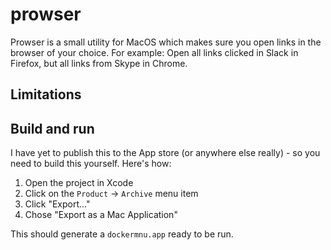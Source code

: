 # prowser

Prowser is a small utility for MacOS which makes sure you open links in the browser of your choice.
For example: Open all links clicked in Slack in Firefox, but all links from Skype in Chrome.

## Limitations

## Build and run

I have yet to publish this to the App store (or anywhere else really) - so you need to build this yourself. Here's how:

1. Open the project in Xcode
2. Click on the `Product` -> `Archive` menu item
3. Click "Export..."
4. Chose "Export as a Mac Application"

This should generate a `dockermnu.app` ready to be run.
